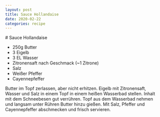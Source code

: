 ```yaml
---
layout: post
title: Sauce Hollandaise
date: 2020-02-22
categories: recipe
---
```

﻿# Sauce Hollandaise

- 250g Butter
- 3 Eigelb
- 3 EL Wasser
- Zitronensaft nach Geschmack (~1 Zitrone)
- Salz
- Weißer Pfeffer
- Cayennepfeffer

Butter im Topf zerlassen, aber nicht erhitzen.
Eigelb mit Zitronensaft, Wasser und Salz in einem Topf in einem heißen Wasserbad stellen.
Inhalt mit dem Schneebesen gut verrühren.
Topf aus dem Wasserbad nehmen und langsam unter Rühren Butter hinzu gießen.
Mit Salz, Pfeffer und Cayennepfeffer abschmecken und frisch servieren.

